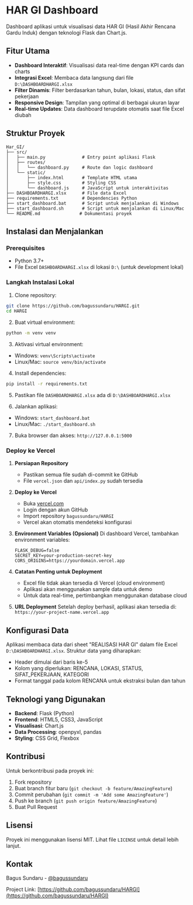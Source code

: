 # HAR GI Dashboard

Dashboard aplikasi untuk visualisasi data HAR GI (Hasil Akhir Rencana Gardu Induk) dengan teknologi Flask dan Chart.js.

## Fitur Utama

- **Dashboard Interaktif**: Visualisasi data real-time dengan KPI cards dan charts
- **Integrasi Excel**: Membaca data langsung dari file `D:\DASHBOARDHARGI.xlsx`
- **Filter Dinamis**: Filter berdasarkan tahun, bulan, lokasi, status, dan sifat pekerjaan
- **Responsive Design**: Tampilan yang optimal di berbagai ukuran layar
- **Real-time Updates**: Data dashboard terupdate otomatis saat file Excel diubah

## Struktur Proyek

```
Har_GI/
├── src/
│   ├── main.py              # Entry point aplikasi Flask
│   ├── routes/
│   │   └── dashboard.py     # Route dan logic dashboard
│   └── static/
│       ├── index.html       # Template HTML utama
│       ├── style.css        # Styling CSS
│       └── dashboard.js     # JavaScript untuk interaktivitas
├── DASHBOARDHARGI.xlsx      # File data Excel
├── requirements.txt         # Dependencies Python
├── start_dashboard.bat      # Script untuk menjalankan di Windows
├── start_dashboard.sh       # Script untuk menjalankan di Linux/Mac
└── README.md               # Dokumentasi proyek
```

## Instalasi dan Menjalankan

### Prerequisites
- Python 3.7+
- File Excel `DASHBOARDHARGI.xlsx` di lokasi `D:\` (untuk development lokal)

### Langkah Instalasi Lokal

1. Clone repository:
```bash
git clone https://github.com/bagussundaru/HARGI.git
cd HARGI
```

2. Buat virtual environment:
```bash
python -m venv venv
```

3. Aktivasi virtual environment:
- Windows: `venv\Scripts\activate`
- Linux/Mac: `source venv/bin/activate`

4. Install dependencies:
```bash
pip install -r requirements.txt
```

5. Pastikan file `DASHBOARDHARGI.xlsx` ada di `D:\DASHBOARDHARGI.xlsx`

6. Jalankan aplikasi:
- Windows: `start_dashboard.bat`
- Linux/Mac: `./start_dashboard.sh`

7. Buka browser dan akses: `http://127.0.0.1:5000`

### Deploy ke Vercel

1. **Persiapan Repository**
   - Pastikan semua file sudah di-commit ke GitHub
   - File `vercel.json` dan `api/index.py` sudah tersedia

2. **Deploy ke Vercel**
   - Buka [vercel.com](https://vercel.com)
   - Login dengan akun GitHub
   - Import repository `bagussundaru/HARGI`
   - Vercel akan otomatis mendeteksi konfigurasi

3. **Environment Variables (Opsional)**
   Di dashboard Vercel, tambahkan environment variables:
   ```
   FLASK_DEBUG=false
   SECRET_KEY=your-production-secret-key
   CORS_ORIGINS=https://yourdomain.vercel.app
   ```

4. **Catatan Penting untuk Deployment**
   - Excel file tidak akan tersedia di Vercel (cloud environment)
   - Aplikasi akan menggunakan sample data untuk demo
   - Untuk data real-time, pertimbangkan menggunakan database cloud

5. **URL Deployment**
   Setelah deploy berhasil, aplikasi akan tersedia di:
   `https://your-project-name.vercel.app`

## Konfigurasi Data

Aplikasi membaca data dari sheet "REALISASI HAR GI" dalam file Excel `D:\DASHBOARDHARGI.xlsx`. Struktur data yang diharapkan:

- Header dimulai dari baris ke-5
- Kolom yang diperlukan: RENCANA, LOKASI, STATUS, SIFAT_PEKERJAAN, KATEGORI
- Format tanggal pada kolom RENCANA untuk ekstraksi bulan dan tahun

## Teknologi yang Digunakan

- **Backend**: Flask (Python)
- **Frontend**: HTML5, CSS3, JavaScript
- **Visualisasi**: Chart.js
- **Data Processing**: openpyxl, pandas
- **Styling**: CSS Grid, Flexbox

## Kontribusi

Untuk berkontribusi pada proyek ini:

1. Fork repository
2. Buat branch fitur baru (`git checkout -b feature/AmazingFeature`)
3. Commit perubahan (`git commit -m 'Add some AmazingFeature'`)
4. Push ke branch (`git push origin feature/AmazingFeature`)
5. Buat Pull Request

## Lisensi

Proyek ini menggunakan lisensi MIT. Lihat file `LICENSE` untuk detail lebih lanjut.

## Kontak

Bagus Sundaru - [@bagussundaru](https://github.com/bagussundaru)

Project Link: [https://github.com/bagussundaru/HARGI](https://github.com/bagussundaru/HARGI)